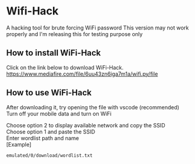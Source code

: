 # Wifi-Hack
A hacking tool for brute forcing WiFi password
This version may not work properly and I'm releasing this for testing purpose only
## How to install WiFi-Hack 
Click on the link below to download WiFi-Hack.<br>
https://www.mediafire.com/file/6uu43zn6iga7m1a/wifi.py/file
## How to use WiFi-Hack
After downloading it, try opening the file with vscode (recommended)
<br>Turn off your mobile data and turn on WiFi <br>

Choose option 2 to display available network and copy the SSID
<br>Choose option 1 and paste the SSID<br>
Enter wordlist path and name<br>[Example]
```
emulated/0/download/wordlist.txt
```
